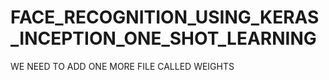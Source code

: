 # FACE_RECOGNITION_USING_KERAS_INCEPTION_ONE_SHOT_LEARNING

WE NEED TO ADD ONE MORE FILE CALLED WEIGHTS
